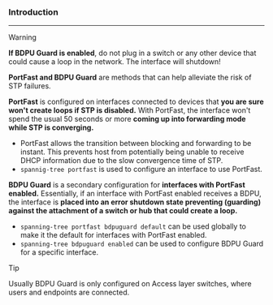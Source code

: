 ### Introduction
---
>[!warning]
>**If BDPU Guard is enabled**, do not plug in a switch or any other device that could cause a loop in the network. The interface will shutdown!

**PortFast and BDPU Guard** are methods that can help alleviate the risk of STP failures. 

**PortFast** is configured on interfaces connected to devices that **you are sure won't create loops if STP is disabled.** With PortFast, the interface won't spend the usual 50 seconds or more **coming up into forwarding mode while STP is converging.**
- PortFast allows the transition between blocking and forwarding to be instant. This prevents host from potentially being unable to receive DHCP information due to the slow convergence time of STP.
- `spannig-tree portfast` is used to configure an interface to use PortFast.

**BDPU Guard** is a secondary configuration for **interfaces with PortFast enabled.** Essentially, if an interface with PortFast enabled receives a BDPU, the interface is **placed into an error shutdown state preventing (guarding) against the attachment of a switch or hub that could create a loop.** 
- `spanning-tree portfast bdpuguard default` can be used globally to make it the default for interfaces with PortFast enabled. 
- `spanning-tree bdpuguard enabled` can be used to configure BDPU Guard for a specific interface.

>[!tip]
>Usually BDPU Guard is only configured on Access layer switches, where users and endpoints are connected.

